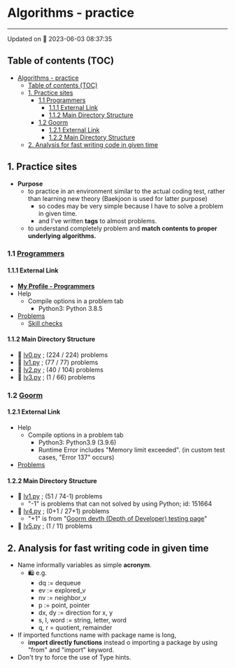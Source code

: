 # Algorithms - practice

---

Updated on 📅 2023-06-03 08:37:35

## Table of contents (TOC)

- [Algorithms - practice](#algorithms---practice)
  - [Table of contents (TOC)](#table-of-contents-toc)
  - [1. Practice sites](#1-practice-sites)
    - [1.1 Programmers](#11-programmers)
      - [1.1.1 External Link](#111-external-link)
      - [1.1.2 Main Directory Structure](#112-main-directory-structure)
    - [1.2 Goorm](#12-goorm)
      - [1.2.1 External Link](#121-external-link)
      - [1.2.2 Main Directory Structure](#122-main-directory-structure)
  - [2. Analysis for fast writing code in given time](#2-analysis-for-fast-writing-code-in-given-time)

## 1. Practice sites

- **Purpose**
  - to practice in an environment similar to the actual coding test, rather than learning new theory (Baekjoon is used for latter purpose)
    - so codes may be very simple because I have to solve a problem in given time.
    - and I've written **tags** to almost problems.
  - to understand completely problem and **match contents to proper underlying algorithms.**

### 1.1 [Programmers](programmers/)

#### 1.1.1 External Link

- [**My Profile - Programmers**](https://career.programmers.co.kr/pr/gnv112_5261)
- Help
  - Compile options in a problem tab
    - Python3: Python 3.8.5
- [Problems](https://school.programmers.co.kr/learn/challenges)
  - [Skill checks](https://career.programmers.co.kr/skill_checks)

#### 1.1.2 Main Directory Structure

- 📝 [lv0.py](programmers/lv0.py) ; (224 / 224) problems
- 📝 [lv1.py](programmers/lv1.py) ; (77 / 77) problems
- 📝 [lv2.py](programmers/lv2.py) ; (40 / 104) problems
- 📝 [lv3.py](programmers/lv3.py) ; (1 / 66) problems

### 1.2 [Goorm](goorm/)

#### 1.2.1 External Link

- Help
  - Compile options in a problem tab
    - Python3: Python3.9 (3.9.6)
    - Runtime Error includes "Memory limit exceeded". (in custom test cases, "Error 137" occurs)
- [Problems](https://level.goorm.io/)

#### 1.2.2 Main Directory Structure

- 📝 [lv1.py](goorm/lv1.py) ; (51 / 74-1) problems
  - "-1" is problems that can not solved by using Python; id: 151664
- 📝 [lv4.py](goorm/lv4.py) ; (0+1 / 27+1) problems
  - "+1" is from "[Goorm devth (Depth of Developer) testing page](https://devth.goorm.io/)"
- 📝 [lv5.py](goorm/lv5.py) ; (1 / 11) problems

## 2. Analysis for fast writing code in given time

- Name informally variables as simple **acronym**.
  - 🛍️ e.g.
    - dq := dequeue
    - ev := explored_v
    - nv := neighbor_v
    - p := point, pointer
    - dx, dy := direction for x, y
    - s, l, word := string, letter, word
    - q, r = quotient, remainder
- If imported functions name with package name is long,
  - **import directly functions** instead o importing a package by using "from" and "import" keyword.
- Don't try to force the use of Type hints.

